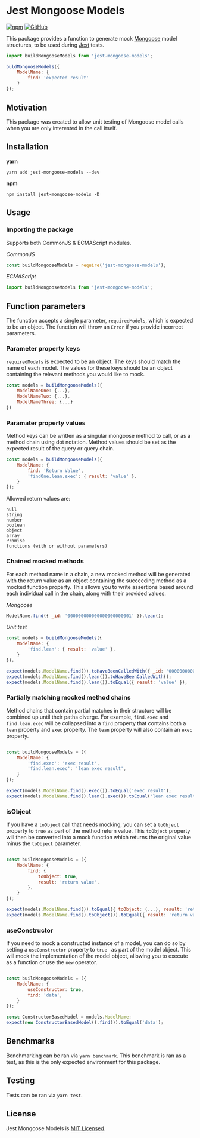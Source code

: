 # Jest Mongoose Models

[![npm](https://img.shields.io/npm/v/jest-mongoose-models)](https://www.npmjs.com/package/jest-mongoose-models)
[![GitHub](https://img.shields.io/github/license/jimsalad/jest-mongoose-models)](https://github.com/jimsalad/jest-mongoose-models/blob/master/LICENSE)
<!-- [![GitHub Workflow Status](https://img.shields.io/github/workflow/status/jimsalad/jest-mongoose-models/Node.js%20CI)](https://github.com/jimsalad/jest-mongoose-models/actions/workflows/ci.yml) -->


This package provides a function to generate mock [Mongoose](https://mongoosejs.com/docs/) model structures, to be used during [Jest](https://jestjs.io/) tests.

```javascript
import buildMongooseModels from 'jest-mongoose-models';

buldMongooseModels({
    ModelName: {
        find: 'expected result'
    }
});

```

## Motivation

This package was created to allow unit testing of Mongoose model calls when you are only interested in the call itself.

## Installation

**yarn**

`yarn add jest-mongoose-models --dev`

**npm**

`npm install jest-mongoose-models -D`

## Usage

### Importing the package

Supports both CommonJS & ECMAScript modules.

*CommonJS*
```javascript
const buildMongooseModels = require('jest-mongoose-models');
```

*ECMAScript*
```javascript
import buildMongooseModels from 'jest-mongoose-models';
```


## Function parameters

The function accepts a single parameter, `requiredModels`, which is expected to be an object. The function will throw an `Error` if you provide incorrect parameters. 

### Parameter property keys

`requiredModels` is expected to be an object.
The keys should match the name of each model.
The values for these keys should be an object containing the relevant methods you would like to mock.

```javascript
const models = buildMongooseModels({
    ModelNameOne: {...},
    ModelNameTwo: {...},
    ModelNameThree: {...}
})

```

### Paramater property values

Method keys can be written as a singular mongoose method to call, or as a method chain using dot notation. Method values should be set as the expected result of the query or query chain.

```javascript
const models = buildMongooseModels({
    ModelName: {
        find: 'Return Value',
        'findOne.lean.exec': { result: 'value' },
    }
});

```

Allowed return values are:
```
null
string
number
boolean
object
array
Promise
functions (with or without parameters)
```

### Chained mocked methods

For each method name in a chain, a new mocked method will be generated with the return value as an object containing the succeeding method as a mocked function property.
This allows you to write assertions based around each individual call in the chain, along with their provided values.

*Mongoose*
```javascript
ModelName.find({ _id: '000000000000000000000001' }).lean();
```

*Unit test*
```javascript
const models = buildMongooseModels({
    ModelName: {
        'find.lean': { result: 'value' },
    }
});

expect(models.ModelName.find()).toHaveBeenCalledWith({ _id: '000000000000000000000001' });
expect(models.ModelName.find().lean()).toHaveBeenCalledWith();
expect(models.ModelName.find().lean()).toEqual({ result: 'value' });

```

### Partially matching mocked method chains
Method chains that contain partial matches in their structure will be combined up until their paths diverge. For example, `find.exec` and `find.lean.exec` will be collapsed into a `find` property that contains both a `lean` property and `exec` property. The `lean` property will also contain an `exec` property.

```javascript

const buildMongooseModels = ({
    ModelName: {
        'find.exec': 'exec result',
        'find.lean.exec': 'lean exec result',
    }
});

expect(models.ModelName.find().exec()).toEqual('exec result');
expect(models.ModelName.find().lean().exec()).toEqual('lean exec result');

```



### isObject
If you have a `toObject` call that needs mocking, you can set a `toObject` property to `true` as part of the method return value. This `toObject` property will then be converted into a mock function which returns the original value minus the `toObject` parameter.

```javascript

const buildMongooseModels = ({
    ModelName: {
        find: {
            toObject: true,
            result: 'return value',
        },
    }
});

expect(models.ModelName.find()).toEqual({ toObject: (...), result: 'return value'});
expect(models.ModelName.find().toObject()).toEqual({ result: 'return value' });

```



### useConstructor
If you need to mock a constructed instance of a model, you can do so by setting a `useConstructor` property to `true ` as part of the model object. This will mock the implementation of the model object, allowing you to execute as a function or use the `new` operator.

```javascript

const buildMongooseModels = ({
    ModelName: {
        useConstructor: true,
        find: 'data',
    }
});

const ConstructorBasedModel = models.ModelName;
expect(new ConstructorBasedModel().find()).toEqual('data');

```

## Benchmarks

Benchmarking can be ran via `yarn benchmark`. This benchmark is ran as a test, as this is the only expected environment for this package.

## Testing

Tests can be ran via `yarn test`.


## License
Jest Mongoose Models is  [MIT Licensed](https://github.com/jimsalad/jest-mongoose-models/blob/master/LICENSE).